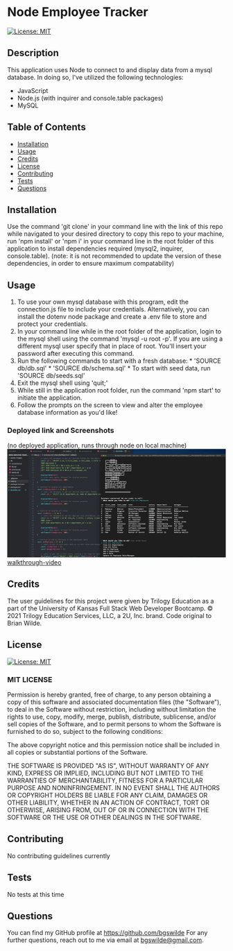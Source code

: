 
  # Node Employee Tracker
  [![License: MIT](https://img.shields.io/badge/License-MIT-yellow.svg)](https://opensource.org/licenses/MIT)

  ## Description
  This application uses Node to connect to and display data from a mysql database. In doing so, I've utilized the following technologies:
  - JavaScript
  - Node.js (with inquirer and console.table packages)
  - MySQL

  ## Table of Contents
  * [Installation](#installation)
  * [Usage](#usage)
  * [Credits](#credits)
  * [License](#license)
  * [Contributing](#contributing)
  * [Tests](#tests)
  * [Questions](#questions)
  
  ## Installation
  Use the command 'git clone' in your command line with the link of this repo while navigated to your desired directory to copy this repo to your machine, run 'npm install' or 'npm i' in your command line in the root folder of this application to install dependencies required (mysql2, inquirer, console.table). (note: it is not recommended to update the version of these dependencies, in order to ensure maximum compatability)

  ## Usage
  1. To use your own mysql database with this program, edit the connection.js file to include your credentials. Alternatively, you can install the dotenv node package and create a .env file to store and protect your credentials. 
  2. In your command line while in the root folder of the application, login to the mysql shell using the command 'mysql -u root -p'. If you are using a different mysql user specify that in place of root. You'll insert your password after executing this command.
  3. Run the following commands to start with a fresh database:
    * 'SOURCE db/db.sql'
    * 'SOURCE db/schema.sql'
    * To start with seed data, run 'SOURCE db/seeds.sql'
  4. Exit the mysql shell using 'quit;' 
  5. While still in the application root folder, run the command 'npm start' to initiate the application.
  6. Follow the prompts on the screen to view and alter the employee database information as you'd like!

  ### Deployed link and Screenshots
  (no deployed application, runs through node on local machine)
  ![screenshot](./assets/images/employee-tracker.png)
  [walkthrough-video](https://drive.google.com/file/d/1wklsKUikLKTgV1ESNO4Mx7oAz3ziUr2Q/view?usp=sharing)

  ## Credits
  The user guidelines for this project were given by Trilogy Education as a part of the University of Kansas Full Stack Web Developer Bootcamp. © 2021 Trilogy Education Services, LLC, a 2U, Inc. brand. Code original to Brian Wilde.

  ## License
  [![License: MIT](https://img.shields.io/badge/License-MIT-yellow.svg)](https://opensource.org/licenses/MIT)
  
### MIT LICENSE

Permission is hereby granted, free of charge, to any person obtaining a copy
of this software and associated documentation files (the "Software"), to deal
in the Software without restriction, including without limitation the rights
to use, copy, modify, merge, publish, distribute, sublicense, and/or sell
copies of the Software, and to permit persons to whom the Software is
furnished to do so, subject to the following conditions:

The above copyright notice and this permission notice shall be included in all
copies or substantial portions of the Software.

THE SOFTWARE IS PROVIDED "AS IS", WITHOUT WARRANTY OF ANY KIND, EXPRESS OR
IMPLIED, INCLUDING BUT NOT LIMITED TO THE WARRANTIES OF MERCHANTABILITY,
FITNESS FOR A PARTICULAR PURPOSE AND NONINFRINGEMENT. IN NO EVENT SHALL THE
AUTHORS OR COPYRIGHT HOLDERS BE LIABLE FOR ANY CLAIM, DAMAGES OR OTHER
LIABILITY, WHETHER IN AN ACTION OF CONTRACT, TORT OR OTHERWISE, ARISING FROM,
OUT OF OR IN CONNECTION WITH THE SOFTWARE OR THE USE OR OTHER DEALINGS IN THE
SOFTWARE.

  ## Contributing
  No contributing guidelines currently

  ## Tests
  No tests at this time

  ## Questions
  You can find my GitHub profile at https://github.com/bgswilde
  For any further questions, reach out to me via email at bgswilde@gmail.com.
